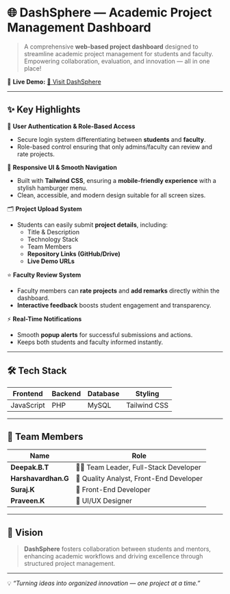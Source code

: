 # 🌐 DashSphere — Academic Project Management Dashboard

> A comprehensive **web-based project dashboard** designed to streamline academic project management for students and faculty.  
> Empowering collaboration, evaluation, and innovation — all in one place!

🎯 **Live Demo:** [🔗 Visit DashSphere](http://www.dashsphere.wuaze.com/)

---

## ✨ Key Highlights

🚪 **User Authentication & Role-Based Access**  
- Secure login system differentiating between **students** and **faculty**.  
- Role-based control ensuring that only admins/faculty can review and rate projects.

📱 **Responsive UI & Smooth Navigation**  
- Built with **Tailwind CSS**, ensuring a **mobile-friendly experience** with a stylish hamburger menu.  
- Clean, accessible, and modern design suitable for all screen sizes.

🗂️ **Project Upload System**  
- Students can easily submit **project details**, including:  
  - Title & Description  
  - Technology Stack  
  - Team Members  
  - **Repository Links (GitHub/Drive)**  
  - **Live Demo URLs**

⭐ **Faculty Review System**  
- Faculty members can **rate projects** and **add remarks** directly within the dashboard.  
- **Interactive feedback** boosts student engagement and transparency.

⚡ **Real-Time Notifications**  
- Smooth **popup alerts** for successful submissions and actions.  
- Keeps both students and faculty informed instantly.

---

## 🛠️ Tech Stack

| Frontend | Backend | Database | Styling |
|-----------|----------|-----------|----------|
| JavaScript | PHP | MySQL | Tailwind CSS |

---

## 👥 Team Members

| Name | Role |
|------|------|
| **Deepak.B.T** | 🧑‍💻 Team Leader, Full-Stack Developer |
| **Harshavardhan.G** | 👥 Quality Analyst, Front-End Developer|
| **Suraj.K** | 👥 Front-End Developer|
| **Praveen.K** | 👥 UI/UX Designer|

---

## 🌟 Vision

> **DashSphere** fosters collaboration between students and mentors, enhancing academic workflows and driving excellence through structured project management.

---

💡 *“Turning ideas into organized innovation — one project at a time.”*
